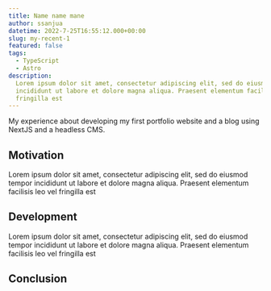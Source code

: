 ```yaml
---
title: Name name mane
author: ssanjua
datetime: 2022-7-25T16:55:12.000+00:00
slug: my-recent-1
featured: false
tags:
  - TypeScript
  - Astro
description:
  Lorem ipsum dolor sit amet, consectetur adipiscing elit, sed do eiusmod tempor
  incididunt ut labore et dolore magna aliqua. Praesent elementum facilisis leo vel
  fringilla est
---
```


My experience about developing my first portfolio website and a blog using NextJS and a headless CMS.

## Motivation

Lorem ipsum dolor sit amet, consectetur adipiscing elit, sed do eiusmod tempor
incididunt ut labore et dolore magna aliqua. Praesent elementum facilisis leo vel
fringilla est

## Development  

Lorem ipsum dolor sit amet, consectetur adipiscing elit, sed do eiusmod tempor
incididunt ut labore et dolore magna aliqua. Praesent elementum facilisis leo vel
fringilla est

## Conclusion